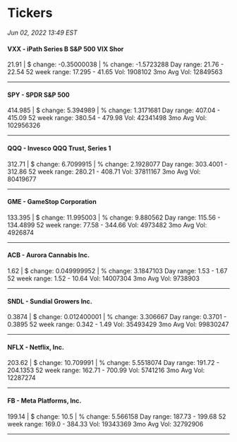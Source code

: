 # Tickers
*Jun 02, 2022 13:49 EST*

#### VXX - iPath Series B S&P 500 VIX Shor
21.91 | $ change: -0.35000038 | % change: -1.5723288
Day range: 21.76 - 22.54 52 week range: 17.295 - 41.65
Vol: 1908102 3mo Avg Vol: 12849563

---

#### SPY - SPDR S&P 500
414.985 | $ change: 5.394989 | % change: 1.3171681
Day range: 407.04 - 415.09 52 week range: 380.54 - 479.98
Vol: 42341498 3mo Avg Vol: 102956326

---

#### QQQ - Invesco QQQ Trust, Series 1
312.71 | $ change: 6.7099915 | % change: 2.1928077
Day range: 303.4001 - 312.86 52 week range: 280.21 - 408.71
Vol: 37811167 3mo Avg Vol: 80419677

---

#### GME - GameStop Corporation
133.395 | $ change: 11.995003 | % change: 9.880562
Day range: 115.56 - 134.4899 52 week range: 77.58 - 344.66
Vol: 4973482 3mo Avg Vol: 4926874

---

#### ACB - Aurora Cannabis Inc.
1.62 | $ change: 0.049999952 | % change: 3.1847103
Day range: 1.53 - 1.67 52 week range: 1.52 - 10.64
Vol: 14007304 3mo Avg Vol: 9738903

---

#### SNDL - Sundial Growers Inc.
0.3874 | $ change: 0.012400001 | % change: 3.306667
Day range: 0.3701 - 0.3895 52 week range: 0.342 - 1.49
Vol: 35493429 3mo Avg Vol: 99830247

---

#### NFLX - Netflix, Inc.
203.62 | $ change: 10.709991 | % change: 5.5518074
Day range: 191.72 - 204.1353 52 week range: 162.71 - 700.99
Vol: 5741216 3mo Avg Vol: 12287274

---

#### FB - Meta Platforms, Inc.
199.14 | $ change: 10.5 | % change: 5.566158
Day range: 187.73 - 199.68 52 week range: 169.0 - 384.33
Vol: 19343369 3mo Avg Vol: 32792906

---

